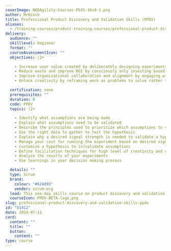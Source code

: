 ```yaml
---
coverImage: NKDAgility-Courses-PSVS-16x9-1.png
author: MrHinsh
title: Professional Product Discovery and Validation Skills (PPDV)
aliases:
  - /training-courses/product-training-courses/professional-product-discovery-and-validation-skills-ppdv/
delivery:
  audience: ""
  skilllevel: beginner
  format: ""
  courseAssessmentIcon: ""
  objectives: |2+

    - Increase user value created by deliberately designing experiments to validate assumptions about user’s needs and wants
    - Reduce waste and improve ROI by consciously only investing based on evidence gathered from validation
    - Improve organizational collaboration and alignment by engaging with key stakeholders using data instead of opinions
    - Unlock creativity by reframing work as problems to solve rather than tasks to execute

  certification: none
  prerequisites: ""
  duration: 0
  code: PPDV
  topics: |2+

    - Identify what assumptions are being made
    - Explain what assumptions need to be validated
    - Describe the principles used to prioritize which assumptions to validate first
    - Use the right data to gather to test the hypothesis
    - Explain why a desired signal strength is needed to validate a hypothesis
    - Manage your cost for running the experiment based on desired signal quality and confidence level
    - Customize a hypothesis to in/validate assumptions
    - Define facilitation techniques for high level of creativity and diversity in solutions
    - Analyze the results of your experiments
    - Use learnings in your decision making process

  details: ""
  type: Scrum
  brand:
    colour: "#624d93"
    vendor: scrum-org
  lead: This one-day skills course on product discovery and validation offers hands-on training to participants, enabling them to enhance value creation through practical application of discovery and validation skills in product development. This course covers core skills, equally essential for both greenfield scenarios but also the enhancement of existing products.  Experimentation and collecting evidence are more and more important in today’s ever-changing business environments. Thus, learning becomes a first-class citizen and this course teaches the essential skills needed to drive targeted learning. With these skills, you will delight customers while achieving company impacts and controlling risk exposure, thus optimizing Return on Investment (ROI). Throughout the class, students learn a number of discovery and validation practices that they can use once they leave the classroom.  In this skills-building course, students use an ongoing case study as a way of applying techniques learned throughout the class and preparing to take what they learn back to their workplace. This course is designed for Product Owners, Product Managers, and product teams to enable them to better incorporate discovery and validation into their product development process. Product discovery and validation focuses the team toward achieving customer outcomes and company impacts. Teams learn how to work in iterative cycles to assess what works best for the user. Leveraging product discovery and validation techniques, the course takes a user-centric approach, illustrating how this comes together with development and delivery. Students learn how discovery, delivery, and validation fit together to lead to an end-to-end empirical approach to product development
  courseIcon: PPDV-BETA-logo.png
slug: professional-product-discovery-and-validation-skills-ppdv
id: "51412"
date: 2024-07-11
card:
  content: ""
  title: ""
  button:
    content: ""
type: course
---
```

